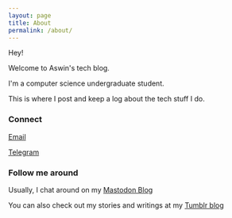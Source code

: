 ```yaml
---
layout: page
title: About
permalink: /about/
---
```



Hey! &nbsp;

Welcome to Aswin's tech blog. &nbsp;

I'm a computer science undergraduate student. &nbsp;

This is where I post and keep a log about the tech stuff I do.


### Connect

[Email](mailto:aswinraman2013@gmail.com)
&nbsp;

[Telegram](https://t.me/officialcjunior)
&nbsp;

### Follow me around
Usually, I chat around on my [Mastodon Blog](https://oldbytes.space/@officialcjunior)
&nbsp;

You can also check out my stories and writings at my [Tumblr blog](https://blogdecjunior.tumblr.com)
